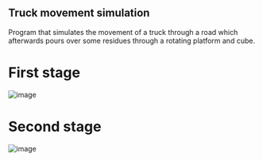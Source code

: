## Truck movement simulation
Program that simulates the movement of a truck through a road which afterwards pours over some residues through a rotating platform and cube.


# First stage
![image](https://github.com/Braisrg5/TruckMovement/assets/46173493/ade19f5f-6392-4ee7-9339-d47bad903d0c)

# Second stage
![image](https://github.com/Braisrg5/TruckMovement/assets/46173493/6091abbb-f5b9-4e6e-af50-30aa3bf7d6a1)
